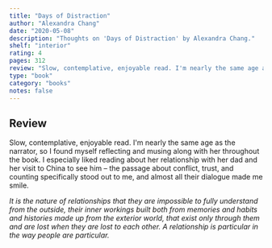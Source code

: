 ```yaml
---
title: "Days of Distraction"
author: "Alexandra Chang"
date: "2020-05-08"
description: "Thoughts on 'Days of Distraction' by Alexandra Chang."
shelf: "interior"
rating: 4
pages: 312
review: "Slow, contemplative, enjoyable read. I'm nearly the same age as the narrator, so I found myself reflecting and musing along with her throughout the book. I especially liked reading about her relationship with her dad and her visit to China to see him – the passage about conflict, trust, and counting specifically stood out to me, and almost all their dialogue made me smile.<br/><br/><i>It is the nature of relationships that they are impossible to fully understand from the outside, their inner workings built both from memories and habits and histories made up from the exterior world, that exist only through them and are lost when they are lost to each other. A relationship is particular in the way people are particular.</i>"
type: "book"
category: "books"
notes: false
---
```


## Review

Slow, contemplative, enjoyable read. I'm nearly the same age as the narrator, so I found myself reflecting and musing along with her throughout the book. I especially liked reading about her relationship with her dad and her visit to China to see him – the passage about conflict, trust, and counting specifically stood out to me, and almost all their dialogue made me smile.

_It is the nature of relationships that they are impossible to fully understand from the outside, their inner workings built both from memories and habits and histories made up from the exterior world, that exist only through them and are lost when they are lost to each other. A relationship is particular in the way people are particular._
